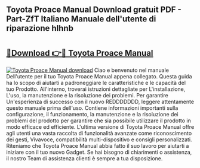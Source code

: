 ## Toyota Proace Manual Download gratuit PDF - Part-ZfT Italiano Manuale dell'utente di riparazione hlhnb

# <h2><a href="http://dfeon96.blite.top/?on=Toyota+Proace+Manual">🔗Download 👉🔴 Toyota Proace Manual</a></h2>

[![Toyota Proace Manual download](https://i.imgur.com/lujVjoI.png)](http://dfeon96.blite.top/?on=Toyota+Proace+Manual)
Ciao e benvenuto nel manuale Dell'utente per il tuo Toyota Proace Manual appena collegato. Questa guida ha lo scopo di aiutarti a padroneggiare le caratteristiche e le capacità del tuo Prodotto. All'interno, troverai istruzioni dettagliate per L'installazione, L'uso, la manutenzione e la risoluzione dei problemi. Per garantire Un'esperienza di successo con il nuovo REDDDDDDD, leggere attentamente questo manuale prima dell'uso. Contiene informazioni importanti sulla configurazione, il funzionamento, la manutenzione e la risoluzione dei problemi del prodotto per garantire che sia possibile utilizzare il prodotto in modo efficace ed efficiente. L'ultima versione di Toyota Proace Manual offre agli utenti una vasta raccolta di funzionalità avanzate come riconoscimento dei gesti, Vivavoce, compatibilità multi-dispositivo e consigli personalizzati. Riteniamo che Toyota Proace Manual abbia fatto il suo lavoro per aiutarti a iniziare con il tuo nuovo Gadget. Se hai bisogno di chiarimenti o assistenza, il nostro Team di assistenza clienti è sempre a tua disposizione.
